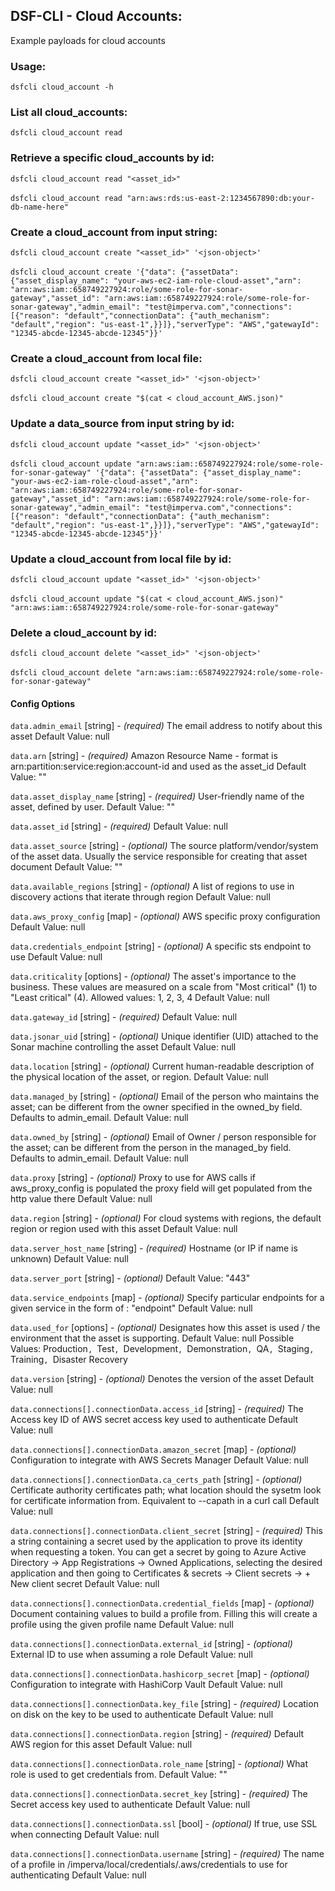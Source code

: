 ## DSF-CLI - Cloud Accounts:
Example payloads for cloud accounts

### Usage:
`dsfcli cloud_account -h`

### List all cloud_accounts:
`dsfcli cloud_account read`

### Retrieve a specific cloud_accounts by id:
`dsfcli cloud_account read "<asset_id>"`<br /><br />
`dsfcli cloud_account read "arn:aws:rds:us-east-2:1234567890:db:your-db-name-here"`

### Create a cloud_account from input string:
`dsfcli cloud_account create "<asset_id>" '<json-object>'`<br /><br />
`dsfcli cloud_account create '{"data": {"assetData": {"asset_display_name": "your-aws-ec2-iam-role-cloud-asset","arn": "arn:aws:iam::658749227924:role/some-role-for-sonar-gateway","asset_id": "arn:aws:iam::658749227924:role/some-role-for-sonar-gateway","admin_email": "test@imperva.com","connections": [{"reason": "default","connectionData": {"auth_mechanism": "default","region": "us-east-1",}}]},"serverType": "AWS","gatewayId": "12345-abcde-12345-abcde-12345"}}'`

### Create a cloud_account from local file:
`dsfcli cloud_account create "<asset_id>" '<json-object>'`<br /><br />
`dsfcli cloud_account create "$(cat < cloud_account_AWS.json)"`

### Update a data_source from input string by id:
`dsfcli cloud_account update "<asset_id>" '<json-object>'`<br /><br />
`dsfcli cloud_account update "arn:aws:iam::658749227924:role/some-role-for-sonar-gateway" '{"data": {"assetData": {"asset_display_name": "your-aws-ec2-iam-role-cloud-asset","arn": "arn:aws:iam::658749227924:role/some-role-for-sonar-gateway","asset_id": "arn:aws:iam::658749227924:role/some-role-for-sonar-gateway","admin_email": "test@imperva.com","connections": [{"reason": "default","connectionData": {"auth_mechanism": "default","region": "us-east-1",}}]},"serverType": "AWS","gatewayId": "12345-abcde-12345-abcde-12345"}}'`

### Update a cloud_account from local file by id:
`dsfcli cloud_account update "<asset_id>" '<json-object>'`<br /><br />
`dsfcli cloud_account update "$(cat < cloud_account_AWS.json)" "arn:aws:iam::658749227924:role/some-role-for-sonar-gateway"`

### Delete a cloud_account by id:
`dsfcli cloud_account delete "<asset_id>" '<json-object>'`<br /><br />
`dsfcli cloud_account delete "arn:aws:iam::658749227924:role/some-role-for-sonar-gateway"`

#### Config Options ####

`data.admin_email` [string] - _(required)_ The email address to notify about this asset Default Value: null

`data.arn` [string] - _(required)_ Amazon Resource Name - format is arn:partition:service:region:account-id and used as the asset_id Default Value: ""

`data.asset_display_name` [string] - _(required)_ User-friendly name of the asset, defined by user. Default Value: ""

`data.asset_id` [string] - _(required)_  Default Value: null

`data.asset_source` [string] - _(optional)_ The source platform/vendor/system of the asset data. Usually the service responsible for creating that asset document Default Value: ""

`data.available_regions` [string] - _(optional)_ A list of regions to use in discovery actions that iterate through region Default Value: null

`data.aws_proxy_config` [map] - _(optional)_ AWS specific proxy configuration Default Value: null

`data.credentials_endpoint` [string] - _(optional)_ A specific sts endpoint to use Default Value: null

`data.criticality` [options] - _(optional)_ The asset's importance to the business. These values are measured on a scale from "Most critical" (1) to "Least critical" (4). Allowed values: 1, 2, 3, 4 Default Value: null

`data.gateway_id` [string] - _(required)_  Default Value: null

`data.jsonar_uid` [string] - _(optional)_ Unique identifier (UID) attached to the Sonar machine controlling the asset Default Value: null

`data.location` [string] - _(optional)_ Current human-readable description of the physical location of the asset, or region. Default Value: null

`data.managed_by` [string] - _(optional)_ Email of the person who maintains the asset; can be different from the owner specified in the owned_by field. Defaults to admin_email. Default Value: null

`data.owned_by` [string] - _(optional)_ Email of Owner / person responsible for the asset; can be different from the person in the managed_by field. Defaults to admin_email. Default Value: null

`data.proxy` [string] - _(optional)_ Proxy to use for AWS calls if aws_proxy_config is populated the proxy field will get populated from the http value there Default Value: null

`data.region` [string] - _(optional)_ For cloud systems with regions, the default region or region used with this asset Default Value: null

`data.server_host_name` [string] - _(required)_ Hostname (or IP if name is unknown) Default Value: null

`data.server_port` [string] - _(optional)_  Default Value: "443"

`data.service_endpoints` [map] - _(optional)_ Specify particular endpoints for a given service in the form of <service name>: "endpoint" Default Value: null

`data.used_for` [options] - _(optional)_ Designates how this asset is used / the environment that the asset is supporting. Default Value: null Possible Values: Production`, `Test`, `Development`, `Demonstration`, `QA`, `Staging`, `Training`, `Disaster Recovery

`data.version` [string] - _(optional)_ Denotes the version of the asset Default Value: null

`data.connections[].connectionData.access_id` [string] - _(required)_ The Access key ID of AWS secret access key used to authenticate Default Value: null

`data.connections[].connectionData.amazon_secret` [map] - _(optional)_ Configuration to integrate with AWS Secrets Manager Default Value: null

`data.connections[].connectionData.ca_certs_path` [string] - _(optional)_ Certificate authority certificates path; what location should the sysetm look for certificate information from. Equivalent to --capath in a curl call Default Value: null

`data.connections[].connectionData.client_secret` [string] - _(required)_ This a string containing a secret used by the application to prove its identity when requesting a token. You can get a secret by going to Azure Active Directory -> App Registrations -> Owned Applications, selecting the desired application and then going to Certificates & secrets -> Client secrets -> + New client secret Default Value: null

`data.connections[].connectionData.credential_fields` [map] - _(optional)_ Document containing values to build a profile from. Filling this will create a profile using the given profile name Default Value: null

`data.connections[].connectionData.external_id` [string] - _(optional)_ External ID to use when assuming a role Default Value: null

`data.connections[].connectionData.hashicorp_secret` [map] - _(optional)_ Configuration to integrate with HashiCorp Vault Default Value: null

`data.connections[].connectionData.key_file` [string] - _(required)_ Location on disk on the key to be used to authenticate Default Value: null

`data.connections[].connectionData.region` [string] - _(required)_ Default AWS region for this asset Default Value: null

`data.connections[].connectionData.role_name` [string] - _(optional)_ What role is used to get credentials from. Default Value: ""

`data.connections[].connectionData.secret_key` [string] - _(required)_ The Secret access key used to authenticate Default Value: null

`data.connections[].connectionData.ssl` [bool] - _(optional)_ If true, use SSL when connecting Default Value: null

`data.connections[].connectionData.username` [string] - _(required)_ The name of a profile in /imperva/local/credentials/.aws/credentials to use for authenticating Default Value: null



